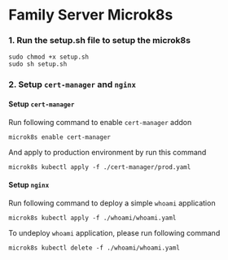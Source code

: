 # Family Server Microk8s

### 1. Run the setup.sh file to setup the microk8s

```
sudo chmod +x setup.sh
sudo sh setup.sh
```

### 2. Setup `cert-manager` and `nginx`

#### Setup `cert-manager`

Run following command to enable `cert-manager` addon
```
microk8s enable cert-manager
```

And apply to production environment by run this command

```
microk8s kubectl apply -f ./cert-manager/prod.yaml
```

#### Setup `nginx`

Run following command to deploy a simple `whoami` application

```
microk8s kubectl apply -f ./whoami/whoami.yaml
```

To undeploy `whoami` application, please run following command

```
microk8s kubectl delete -f ./whoami/whoami.yaml
```
